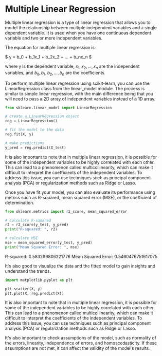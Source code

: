 # Multiple Linear Regression

Multiple linear regression is a type of linear regression that allows you to model the relationship between multiple independent variables and a single dependent variable. It is used when you have one continuous dependent variable and two or more independent variables.

The equation for multiple linear regression is:

$ y = b_0 + b_1x_1 + b_2x_2 + ... + b_nx_n $

where y is the dependent variable, $x_1, x_2, ..., x_n$ are the independent variables, and $b_0, b_1, b_2, ..., b_n$ are the coefficients.

To perform multiple linear regression using scikit-learn, you can use the LinearRegression class from the linear_model module. The process is similar to simple linear regression, with the main difference being that you will need to pass a 2D array of independent variables instead of a 1D array.



```Python
from sklearn.linear_model import LinearRegression

# create a LinearRegression object
reg = LinearRegression()

# fit the model to the data
reg.fit(X, y)

# make predictions
y_pred = reg.predict(X_test)

```

It is also important to note that in multiple linear regression, it is possible for some of the independent variables to be highly correlated with each other. This can lead to a phenomenon called multicollinearity, which can make it difficult to interpret the coefficients of the independent variables. To address this issue, you can use techniques such as principal component analysis (PCA) or regularization methods such as Ridge or Lasso.

Once you have fit your model, you can also evaluate its performance using metrics such as R-squared, mean squared error (MSE), or the coefficient of determination.

```Python
from sklearn.metrics import r2_score, mean_squared_error

# calculate R-squared
r2 = r2_score(y_test, y_pred)
print("R-squared: ", r2)

# calculate MSE
mse = mean_squared_error(y_test, y_pred)
print("Mean Squared Error: ", mse)
```

R-squared:  0.583299806221776
Mean Squared Error:  0.5460476751617075


It's also good to visualize the data and the fitted model to gain insights and understand the trends.
```Python
import matplotlib.pyplot as plt

plt.scatter(X, y)
plt.plot(X, reg.predict(X))
```

It is also important to note that in multiple linear regression, it is possible for some of the independent variables to be highly correlated with each other. This can lead to a phenomenon called multicollinearity, which can make it difficult to interpret the coefficients of the independent variables. To address this issue, you can use techniques such as principal component analysis (PCA) or regularization methods such as Ridge or Lasso.

It's also important to check assumptions of the model, such as normality of the errors, linearity, independence of errors, and homoscedasticity. If these assumptions are not met, it can affect the validity of the model's results.

